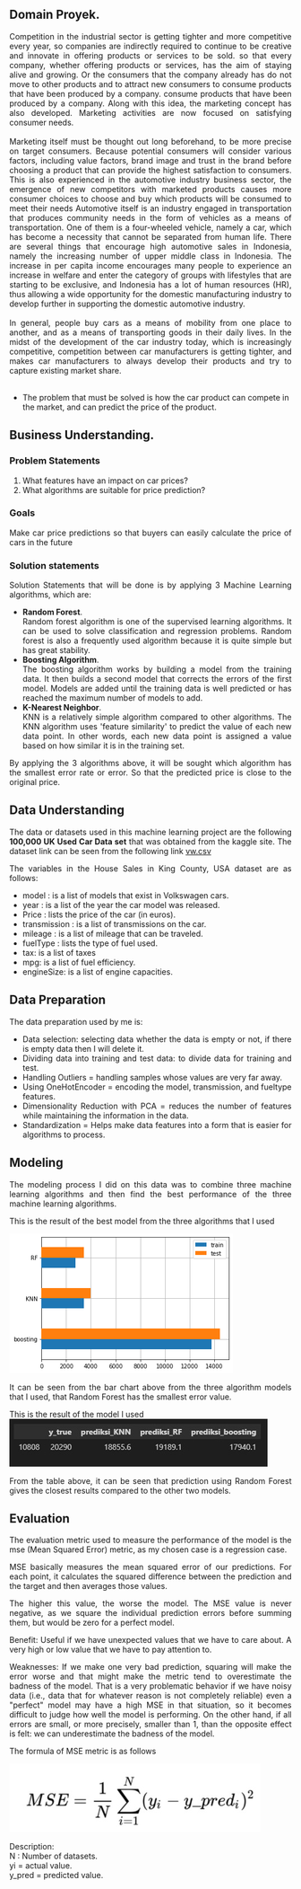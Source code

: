 ## Domain Proyek.

<div style="text-align: justify">Competition in the industrial sector is getting tighter and more competitive every year, so companies are indirectly required to continue to be creative and innovate in offering products or services to be sold. so that every company, whether offering products or services, has the aim of staying alive and growing. Or the consumers that the company already has do not move to other products and to attract new consumers to consume products that have been produced by a company. consume products that have been produced by a company. Along with this idea, the marketing concept has also developed. Marketing activities are now focused on satisfying consumer needs. </div> <br>

<div style="text-align: justify">Marketing itself must be thought out long beforehand, to be more precise on target consumers. Because potential consumers will consider various factors, including value factors, brand image and trust in the brand before choosing a product that can provide the highest satisfaction to consumers. This is also experienced in the automotive industry business sector, the emergence of new competitors with marketed products causes more consumer choices to choose and buy which products will be consumed to meet their needs Automotive itself is an industry engaged in transportation that produces community needs in the form of vehicles as a means of transportation. One of them is a four-wheeled vehicle, namely a car, which has become a necessity that cannot be separated from human life. There are several things that encourage high automotive sales in Indonesia, namely the increasing number of upper middle class in Indonesia. The increase in per capita income encourages many people to experience an increase in welfare and enter the category of groups with lifestyles that are starting to be exclusive, and Indonesia has a lot of human resources (HR), thus allowing a wide opportunity for the domestic manufacturing industry to develop further in supporting the domestic automotive industry.</div> <br>

<div style="text-align: justify">In general, people buy cars as a means of mobility from one place to another, and as a means of transporting goods in their daily lives. In the midst of the development of the car industry today, which is increasingly competitive, competition between car manufacturers is getting tighter, and makes car manufacturers to always develop their products and try to capture existing market share.</div> <br>

- The problem that must be solved is how the car product can compete in the market, and can predict the price of the product.

## Business Understanding.

<div style="text-align: justify">

### Problem Statements

1. What features have an impact on car prices?
2. What algorithms are suitable for price prediction?

### Goals

Make car price predictions so that buyers can easily calculate the price of cars in the future

### Solution statements

Solution Statements that will be done is by applying 3 Machine Learning algorithms, which are:

- **Random Forest**.<br>
  Random forest algorithm is one of the supervised learning algorithms. It can be used to solve classification and regression problems. Random forest is also a frequently used algorithm because it is quite simple but has great stability.
- **Boosting Algorithm**.<br>
  The boosting algorithm works by building a model from the training data. It then builds a second model that corrects the errors of the first model. Models are added until the training data is well predicted or has reached the maximum number of models to add.
- **K-Nearest Neighbor**.<br>
  KNN is a relatively simple algorithm compared to other algorithms. The KNN algorithm uses 'feature similarity' to predict the value of each new data point. In other words, each new data point is assigned a value based on how similar it is in the training set.

By applying the 3 algorithms above, it will be sought which algorithm has the smallest error rate or error. So that the predicted price is close to the original price.

## Data Understanding

The data or datasets used in this machine learning project are the following **100,000 UK Used Car Data set** that was obtained from the kaggle site. The dataset link can be seen from the following link [vw.csv](https://www.kaggle.com/adityadesai13/used-car-dataset-ford-and-mercedes?select=vw.csv)

The variables in the House Sales in King County, USA dataset are as follows:

- model : is a list of models that exist in Volkswagen cars.
- year : is a list of the year the car model was released.
- Price : lists the price of the car (in euros).
- transmission : is a list of transmissions on the car.
- mileage : is a list of mileage that can be traveled.
- fuelType : lists the type of fuel used.
- tax: is a list of taxes
- mpg: is a list of fuel efficiency.
- engineSize: is a list of engine capacities.

## Data Preparation

The data preparation used by me is:

- Data selection: selecting data whether the data is empty or not, if there is empty data then I will delete it.
- Dividing data into training and test data: to divide data for training and test.
- Handling Outliers = handling samples whose values are very far away.
- Using OneHotEncoder = encoding the model, transmission, and fueltype features.
- Dimensionality Reduction with PCA = reduces the number of features while maintaining the information in the data.
- Standardization = Helps make data features into a form that is easier for algorithms to process.

## Modeling

The modeling process I did on this data was to combine three machine learning algorithms and then find the best performance of the three machine learning algorithms.

This is the result of the best model from the three algorithms that I used

![Bar chart](https://raw.githubusercontent.com/onedayxzn/submission_file/master/output.png)

It can be seen from the bar chart above from the three algorithm models that I used, that Random Forest has the smallest error value.

This is the result of the model I used  
![hasil model predisi](https://raw.githubusercontent.com/onedayxzn/submission_file/master/SharedScreenshot.jpg)

From the table above, it can be seen that prediction using Random Forest gives the closest results compared to the other two models.

## Evaluation

The evaluation metric used to measure the performance of the model is the mse (Mean Squared Error) metric, as my chosen case is a regression case.

MSE basically measures the mean squared error of our predictions. For each point, it calculates the squared difference between the prediction and the target and then averages those values.

The higher this value, the worse the model. The MSE value is never negative, as we square the individual prediction errors before summing them, but would be zero for a perfect model.

Benefit: Useful if we have unexpected values that we have to care about. A very high or low value that we have to pay attention to.<br>

Weaknesses: If we make one very bad prediction, squaring will make the error worse and that might make the metric tend to overestimate the badness of the model. That is a very problematic behavior if we have noisy data (i.e., data that for whatever reason is not completely reliable) even a "perfect" model may have a high MSE in that situation, so it becomes difficult to judge how well the model is performing. On the other hand, if all errors are small, or more precisely, smaller than 1, than the opposite effect is felt: we can underestimate the badness of the model.

The formula of MSE metric is as follows

![formula metrik MSE](https://raw.githubusercontent.com/onedayxzn/submission_file/master/2021071619431112f1106e20559e77c855cea11d1b1479.jpeg)

Description:  
N : Number of datasets.  
yi = actual value.  
y_pred = predicted value.
